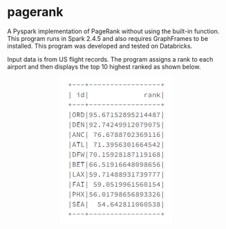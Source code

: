 # pagerank
A Pyspark implementation of PageRank without using the built-in function. This program runs in Spark 2.4.5 and also requires GraphFrames to be installed. This program was developed and tested on Databricks.

Input data is from US flight records. The program assigns a rank to each airport and then displays the top 10 highest ranked as shown below.

<p align="center">
    <img src="https://github.com/allytrope/pagerank/blob/main/output.png" />
</p>

